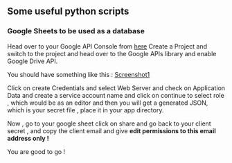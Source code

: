 ## Some useful python scripts

### Google Sheets to be used as a database

Head over to your Google API Console from <a href="https://console.developers.google.com" target="_blank">here</a>
Create a Project and switch to the project and head over to the Google APIs library and enable Google Drive API. 

You should have something like this : 
[Screenshot1][ss1]

Click on create Credentials and select Web Server and check on Application Data and create a service account name and click on continue to select role , which would be as an editor and then you will get a generated JSON, which is your secret file , place it in your app directory.

Now , go to your google sheet click on share and go back to your client secret , and copy the client email and give **edit permissions to this email address only !**

You are good to go !

[ss1]: https://lh6.googleusercontent.com/KNQmQchFesJHR8TAvZufq5H6zNhoQEvTUxb36J0bYu-wsYHRLfgJ2TZzHU9eQ-siFvLSx77SQszUsOg=w1306-h717-rw "Screenshot1"
